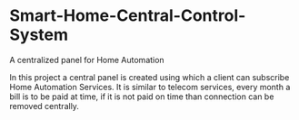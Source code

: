 # Smart-Home-Central-Control-System
A centralized panel for Home Automation


In this project a central panel is created using which a client can subscribe Home Automation Services.
It is similar to telecom services, every month a bill is to be paid at time, if it is not paid on time than connection can be removed centrally.
